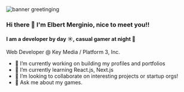<img src="https://readme-typing-svg.demolab.com?font=Fira+Code&weight=600&size=32&pause=1500&color=000000&background=4ECCFF00&vCenter=true&random=false&width=600&height=100&lines=Hello%2C+nice+to+meet+you!" alt="banner greetinging" />

### Hi there 👋 I'm **Elbert Merginio**, nice to meet you!!

#### I am a developer by day ☀️, casual gamer at night 🌙

Web Developer @ Key Media / Platform 3, Inc.
- 🔭 I’m currently working on building my profiles and portfolios
- 🌱 I’m currently learning React.js, Next.js
- 👯 I’m looking to collaborate on interesting projects or startup orgs!
- 💬 Ask me about my games.

<!--
**merginioepp/merginioepp** is a ✨ _special_ ✨ repository because its `README.md` (this file) appears on your GitHub profile.

Here are some ideas to get you started:

- 🔭 I’m currently working on building my profiles and portfolios
- 🌱 I’m currently learning React.js, Next.js
- 👯 I’m looking to collaborate on interesting projects or startup orgs!
- 💬 Ask me about my games.
-->
